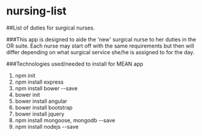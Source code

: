 # nursing-list

##List of duties for surgical nurses.

###This app is designed to aide the 'new' surgical nurse to her duties in the OR suite.  Each nurse may start off with the same requirements but then will differ depending on what surgical service she/he is assigned to for the day.

###Technologies used/needed to install for MEAN app
1. npm init
2. npm install express
3. npm install bower --save
4. bower init
5. bower install angular
6. bower install bootstrap
7. bower install jquery
8. npm install mongoose, mongodb --save
9. npm install nodejs --save
